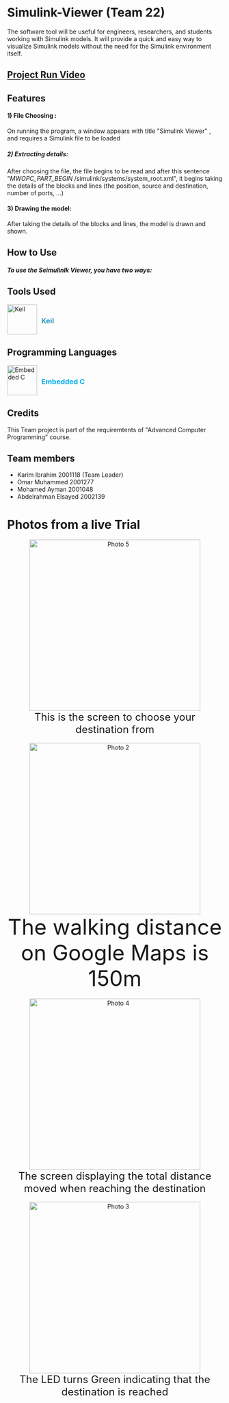 # Simulink-Viewer (Team 22) 
The software tool will be useful for engineers, researchers, and students working with  Simulink models. It will provide a quick and easy way to visualize Simulink models without the need for the Simulink environment itself.




## [Project Run Video ](https://www.youtube.com/watch?v=A4lGpW046zU "Real-time trial ")


## Features
#### 1) File Choosing :
	

On running the program, a window appears with title "Simulink Viewer" , and requires a Simulink file to be loaded

##### 2) Extracting details:
After choosing the file, the file begins to be read and after this sentence "_MWOPC_PART_BEGIN_ /simulink/systems/system_root.xml", it begins taking the details of the blocks and lines (the position, source and destination, number of ports, ...)

#### 3) Drawing the model:
After taking the details of the blocks and lines, the model is drawn and shown.
## How to Use

##### To use the Seimulinlk Viewer, you have two ways:

 
## Tools Used

<div style="display: flex; align-items: center;">
  <img src="[https://downloadly.ir/wp-content/uploads/2018/08/Keil.png](https://i0.wp.com/blog.knoldus.com/wp-content/uploads/2021/07/communityIcon_4v21sx0aiam41.png?fit=256%2C171&ssl=1)" alt="Keil" title="Keil" width="70" height="70">
  <h3 style="margin-left: 10px; color: #2596be;">Keil</h3>
</div>

## Programming Languages 

<div style="display: flex; align-items: center;"> <img src="https://www.chetu.com/img/on-demand-developers/embedded-c/logo/embeded-c.png" alt="Embedded C" title="[Embedded C](poe://www.poe.com/_api/key_phrase?phrase=Embedded%20C&prompt=Tell%20me%20more%20about%20Embedded%20C.)" width="70" height="70"> <h3 style="margin-left: 10px; color: #00aef0;">Embedded C</h3> </div>

## Credits

This Team project is part of the requiremtents of "Advanced Computer Programming" course.


## Team members

- Karim Ibrahim 2001118 (Team Leader)
- Omar Muhammed        2001277
- Mohamed Ayman 2001048
- Abdelrahman Elsayed 2002139


# Photos from a live Trial

<div align="center">
    <a href="https://ibb.co/FJrGGzQ"><img src="https://i.ibb.co/tcGyyD0/photo-2023-05-11-23-52-43.jpg" alt="Photo 5" height="400"></a>
    <br>
    <sup style="font-size: 24px;">This is the screen to choose your destination from</sup>
    <br>
    <br>
</div>


<div align="center">
    <a href="https://ibb.co/3B0hXmT"><img src="https://i.ibb.co/KF9yZx5/Screenshot-20230512-000221-Gallery.jpg" alt="Photo 2" height="400"></a>
    <br>
    <sup style="font-size: 50px;">The walking distance on Google Maps is 150m</sup>
    <br>
    <br>
</div>

<div align="center">
   <a href="https://ibb.co/ZcjBdYx"><img src="https://i.ibb.co/zPMXs7Z/image.png" alt="Photo 4" height="400"></a>
    <br>
    <sup style="font-size: 24px;">The screen displaying the total distance moved when reaching the destination </sup>
    <br>
    <br>
</div>


<div align="center">
    <a href="https://ibb.co/V9hPyTm"><img src="https://i.ibb.co/6wpfhFB/photo-2023-05-11-23-53-20.jpg" alt="Photo 3" height="400"></a>
    <br>
    <sup style="font-size: 24px;">The LED turns Green indicating that the destination is reached</sup>
    <br>
    <br>
</div>

